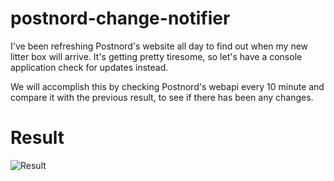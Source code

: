 # postnord-change-notifier
I've been refreshing Postnord's website all day to find out when my new litter box will arrive. It's getting pretty tiresome, so let's have a console application check for updates instead.

We will accomplish this by checking Postnord's webapi every 10 minute and compare it with the previous result, to see if there has been any changes.

# Result
![Result](http://github-images.fobr.dk/postnord.png "Result")
